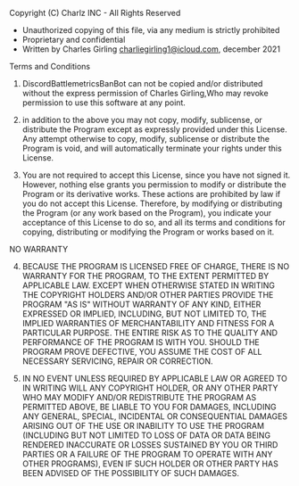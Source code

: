 Copyright (C) Charlz INC - All Rights Reserved
 * Unauthorized copying of this file, via any medium is strictly prohibited
 * Proprietary and confidential
 * Written by Charles Girling <charliegirling1@icloud.com>, december 2021

Terms and Conditions
  1. DiscordBattlemetricsBanBot can not be copied and/or distributed without the express
   permission of Charles Girling,Who may revoke permission to use this software at any point.

  2. in addition to the above you may not copy, modify, sublicense, or distribute the Program except as expressly provided under this License. Any attempt otherwise to copy,     modify, sublicense or distribute the Program is void, and will automatically terminate your rights under this License.

  3. You are not required to accept this License, since you have not signed it. However, nothing else grants you permission to modify or distribute the Program or its derivative works. These actions are prohibited by law if you do not accept this License. Therefore, by modifying or distributing the Program (or any work based on the Program), you indicate your acceptance of this License to do so, and all its terms and conditions for copying, distributing or modifying the Program or works based on it.

NO WARRANTY

4. BECAUSE THE PROGRAM IS LICENSED FREE OF CHARGE, THERE IS NO WARRANTY FOR THE PROGRAM, TO THE EXTENT PERMITTED BY APPLICABLE LAW. EXCEPT WHEN OTHERWISE STATED IN WRITING THE COPYRIGHT HOLDERS AND/OR OTHER PARTIES PROVIDE THE PROGRAM "AS IS" WITHOUT WARRANTY OF ANY KIND, EITHER EXPRESSED OR IMPLIED, INCLUDING, BUT NOT LIMITED TO, THE IMPLIED WARRANTIES OF MERCHANTABILITY AND FITNESS FOR A PARTICULAR PURPOSE. THE ENTIRE RISK AS TO THE QUALITY AND PERFORMANCE OF THE PROGRAM IS WITH YOU. SHOULD THE PROGRAM PROVE DEFECTIVE, YOU ASSUME THE COST OF ALL NECESSARY SERVICING, REPAIR OR CORRECTION.

5. IN NO EVENT UNLESS REQUIRED BY APPLICABLE LAW OR AGREED TO IN WRITING WILL ANY COPYRIGHT HOLDER, OR ANY OTHER PARTY WHO MAY MODIFY AND/OR REDISTRIBUTE THE PROGRAM AS PERMITTED ABOVE, BE LIABLE TO YOU FOR DAMAGES, INCLUDING ANY GENERAL, SPECIAL, INCIDENTAL OR CONSEQUENTIAL DAMAGES ARISING OUT OF THE USE OR INABILITY TO USE THE PROGRAM (INCLUDING BUT NOT LIMITED TO LOSS OF DATA OR DATA BEING RENDERED INACCURATE OR LOSSES SUSTAINED BY YOU OR THIRD PARTIES OR A FAILURE OF THE PROGRAM TO OPERATE WITH ANY OTHER PROGRAMS), EVEN IF SUCH HOLDER OR OTHER PARTY HAS BEEN ADVISED OF THE POSSIBILITY OF SUCH DAMAGES.
